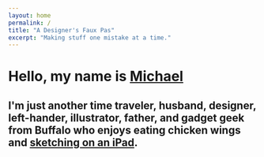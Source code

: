 ```yaml
---
layout: home
permalink: /
title: "A Designer's Faux Pas"
excerpt: "Making stuff one mistake at a time."
---
```


<h1 class="home__title">Hello, my name is <a href="{{ site.url }}/about/"><span>Michael</span></a></h1>

<h2 class="home__excerpt">
  <span>I'm just another</span>
  <span class="home__words-wrapper">
    <b class="is--visible">time traveler<span class="hidden">, </span></b>
    <b>husband<span class="hidden">, </span></b>
    <b>designer<span class="hidden">, </span></b>
    <b>left-hander<span class="hidden">, </span></b>
    <b>illustrator<span class="hidden">, </span></b>
    <b>father<span class="hidden">, </span></b>
    <b><span class="hidden"> and </span>gadget geek</b>
  </span>
  <span>from Buffalo who enjoys eating chicken wings and <a href="{{ site.url }}/paperfaces/">sketching on an iPad</a>.</span>
</h2>
